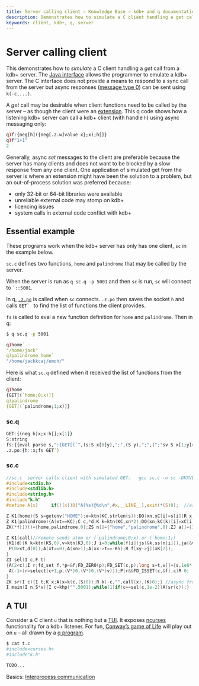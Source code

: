 ```yaml
---
title: Server calling client – Knowledge Base – kdb+ and q documentation
description: Demonstrates how to simulate a C client handling a get call from a kdb+ server. The Java interface allows the programmer to emulate a kdb+ server. The C interface does not provide a means to respond to a sync call from the server but async responses (message type 0) can be sent using k(-c,...).
keywords: client, kdb+, q, server
---
```

# Server calling client



This demonstrates how to _simulate_ a C client handling a _get_ call from a kdb+ server. The [Java interface](../interfaces/java-client-for-q.md) allows the programmer to emulate a kdb+ server. The C interface does not provide a means to respond to a sync call from the server but async responses ([message type 0](../basics/ipc.md)) can be sent using `k(-c,...)`.

A _get_ call may be desirable when client functions need to be called by the server – as though the client were an [extension](../interfaces/using-c-functions.md#portable-example). This q code shows how a listening kdb+ server can call a kdb+ client (with handle `h`) using async messaging only:

```q
q)f:{neg[h]({neg[.z.w]value x};x);h[]} 
q)f"1+1"
2
```

Generally, async _set_ messages to the client are preferable because the server has many clients and does not want to be blocked by a slow response from any one client. One application of simulated get from the server is where an extension might have been the solution to a problem, but an out-of-process solution was preferred because:

-   only 32-bit or 64-bit libraries were available
-   unreliable external code may stomp on kdb+
-   licencing issues
-   system calls in external code conflict with kdb+


## Essential example

These programs work when the kdb+ server has only has one client, `sc` in the example below.

`sc.c` defines two functions, `home` and `palindrome` that may be called by the server. 

When the server is run as `q sc.q -p 5001` and then `sc` is run, `sc` will connect to `` `::5001 ``.

In q, [`.z.po`](../ref/dotz.md#zpo-open) is called when `sc` connects. `.z.po` then saves the socket `h` and calls ``GET` `` to find the list of functions the client provides.

`fs` is called to eval a new function definition for `home` and `palindrome`. Then in q:

```bash
$ q sc.q -p 5001
```

```q
q)home`
"/home/jack"
q)palindrome home`
"/home/jackkcaj/emoh/"
```

Here is what `sc.q` defined when it received the list of functions from the client:

```q
q)home
{GET[(`home;0;x)]}
q)palindrome
{GET[(`palindrome;1;x)]}
```

### sc.q

```q
GET:{(neg h)x;x:h[];x[1]}
S:string
fs:{{eval parse s,":{GET[(`",(s:S x[0]y),";",(S y),";",(";"sv S x[1;y]#"xyz"),")]}"}[x]each til count x}
.z.po:{h::x;fs GET`}
```


### sc.c

```c
//sc.c  server calls client with simulated GET.   gcc sc.c -o sc -DKXVER=3 -pthread l64/c.o
#include<stdio.h>
#include<stdlib.h>
#include<string.h>
#include"k.h"
#define A(x)     if(!(x))O("A(%s)@%d\n",#x,__LINE__),exit(*(S)0);  //assert - simplistic error handling

Z K1(home){S s=getenv("HOME");x=ktn(KC,strlen(s));DO(xn,xC[i]=s[i])R x;}
Z K1(palindrome){A(xt==KC);C c,*d;K k=ktn(KC,xn*2);DO(xn,kC(k)[i]=xC[i]);DO(xn,kC(k)[xn+i]=xC[xn-1-i]);R k;}
ZK(*f[])()={home,palindrome,0};ZS n[]={"home","palindrome",0};ZJ a[]={1,1};//exported functions and their arity

Z K1(call)//remote sends atom or (`palindrome;0;x) or (`home;1;)
{K1(d){K k=ktn(KS,0),v=ktn(KJ,0);J i=0;while(f[i])js(&k,ss(n[i])),ja(&v,a+i),i++;R knk(2,k,v);}
 P(0>xt,d(0));A(xt==0);A(xn>1);A(xx->t==-KS);R f[xy->j](xK[2]);
}
ZI sel(I c,F t)
{A(2<c);I r;fd_set f,*p=&f;FD_ZERO(p);FD_SET(c,p);long s=t,v[]={s,1e6*(t-s)};
 A(-1<(r=select(c+1,p,(V*)0,(V*)0,(V*)v)));P(r&&FD_ISSET(c,&f),c)R 0;
}
ZK sr(I c){I t;K x;A(x=k(c,(S)0));R k(-c,"",call(x),(K)0);} //async from q
I main(I n,S*v){I c=khp("",5001);while(1)if(c==sel(c,1e-2))A(sr(c));}
```


## A TUI

Consider a C client `u` that is nothing but a 
[TUI](https://en.wikipedia.org/wiki/Text-based_user_interface). 
It exposes 
[ncurses](https://en.wikipedia.org/wiki/Ncurses) 
functionality for a kdb+ listener. For fun, 
[Conway’s game of Life](https://en.wikipedia.org/wiki/Conway%27s_Game_of_Life)
will play out on `u` – all drawn by a 
[q program](https://thesweeheng.wordpress.com/2009/02/10/game-of-life-in-one-line-of-q/).

```bash
$ cat t.c
#include<curses.h>
#include"k.h"

TODO...
```

<i class="far fa-hand-point-right"></i> 
Basics: [Interprocess communication](../basics/ipc.md)

